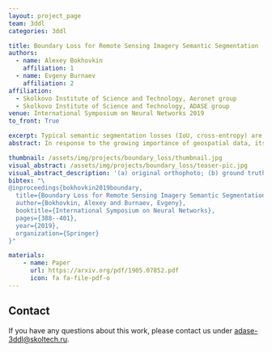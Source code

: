 ```yaml
---
layout: project_page
team: 3ddl
categories: 3ddl

title: Boundary Loss for Remote Sensing Imagery Semantic Segmentation
authors:
  - name: Alexey Bokhovkin
    affiliation: 1
  - name: Evgeny Burnaev
    affiliation: 2
affiliation:
  - Skolkovo Institute of Science and Technology, Aeronet group
  - Skolkovo Institute of Science and Technology, ADASE group
venue: International Symposium on Neural Networks 2019
to_front: True

excerpt: Typical semantic segmentation losses (IoU, cross-entropy) are not sensitive enough to some misalignment of boundaries. As segment is fully explained with its boundary, we propose to use differentiable surrogate of metric BF1 to better account pixels on the edge of a segment.
abstract: In response to the growing importance of geospatial data, its analysis including semantic segmentation becomes an increasingly popular task in computer vision today. Convolutional neural networks are powerful visual models that yield hierarchies of features and practitioners widely use them to process remote sensing data. When performing remote sensing image segmentation, multiple instances of one class with precisely defined boundaries are often the case, and it is crucial to extract those boundaries accurately. The accuracy of segments boundaries delineation influences the quality of the whole segmented areas explicitly. However, widely-used segmentation loss functions such as BCE, IoU loss or Dice loss do not penalize misalignment of boundaries sufficiently. In this paper, we propose a novel loss function, namely a differentiable surrogate of a metric accounting accuracy of boundary detection. We can use the loss function with any neural network for binary segmentation. We performed validation of our loss function with various modifications of UNet on a synthetic dataset, as well as using real-world data (ISPRS Potsdam, INRIA AIL). Trained with the proposed loss function, models outperform baseline methods in terms of IoU score. 

thumbnail: /assets/img/projects/boundary_loss/thumbnail.jpg
visual_abstract: /assets/img/projects/boundary_loss/teaser-pic.jpg
visual_abstract_description: '(a) original orthophoto; (b) ground truth segment (gt); (c) predicted segment (pred); (d) boundary of gt; (e) boundary of pred; (f) expanded boundary of gt; (g) expanded boundary of pred; (h) pixel-wise multiplication of masks (d) and (g); (i) pixel-wise multiplication of masks (e) and (f)'
bibtex: "\
@inproceedings{bokhovkin2019boundary,
  title={Boundary Loss for Remote Sensing Imagery Semantic Segmentation},
  author={Bokhovkin, Alexey and Burnaev, Evgeny},
  booktitle={International Symposium on Neural Networks},
  pages={388--401},
  year={2019},
  organization={Springer}
}"

materials:
    - name: Paper
      url: https://arxiv.org/pdf/1905.07852.pdf
      icon: fa fa-file-pdf-o
---
```

## Contact
If you have any questions about this work, please contact us under [adase-3ddl@skoltech.ru](mailto:adase-3ddl@skoltech.ru).
